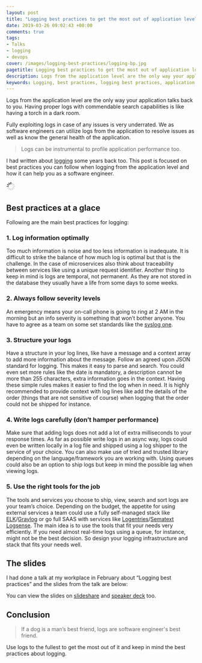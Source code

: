 ```yaml
---
layout: post
title: "Logging best practices to get the most out of application level logging -- Slides"
date: 2019-03-26 09:02:43 +00:00
comments: true
tags: 
- Talks
- logging
- devops
cover: /images/logging-best-practices/logging-bp.jpg
pagetitle: Logging best practices to get the most out of application logging with Slides
description: Logs from the application level are the only way your application talks back to you. Having proper logs with commendable search capabilities is like having a torch in a dark room.
keywords: Logging, best practices, logging best practices, application logging
---
```


Logs from the application level are the only way your application talks back to you. Having proper logs with commendable search capabilities is like having a torch in a dark room.

Fully exploiting logs in case of any issues is very underrated. We as software engineers can utilize logs from the application to resolve issues as well as know the general health of the application.

> Logs can be instrumental to profile application performance too.

I had written about [logging](https://geshan.com.np/blog/2015/08/importance-of-logging-in-your-applications/) some years back too. This post is focused on best practices you can follow when logging from the application level and how it can help you as a software engineer.

<img class="center" src="/images/generic/loading.gif" title="what recruiters look for" alt="what recruiters look for" data-echo="/images/logging-best-practices/logging-bp.jpg">

<!-- more -->

## Best practices at a glace

Following are the main best practices for logging:

### 1. Log information optimally
Too much information is noise and too less information is inadequate. It is difficult to strike the balance of how much log is optimal but that is the challenge. In the case of microservices also think about traceability between services like using a unique request identifier. Another thing to keep in mind is logs are temporal, not permanent. As they are not stored in the database they usually have a life from some days to some weeks.

### 2. Always follow severity levels
An emergency means your on-call phone is going to ring at 2 AM in the morning but an info severity is something that won’t bother anyone. You have to agree as a team on some set standards like the [syslog one](https://tools.ietf.org/html/rfc5424).

### 3. Structure your logs
Have a structure in your log lines, like have a message and a context array to add more information about the message. Follow an agreed upon JSON standard for logging. This makes it easy to parse and search. You could even set more rules like the date is mandatory, a description cannot be more than 255 characters, extra information goes in the context. Having these simple rules makes it easier to find the log when in need. It is highly recommended to provide context with log lines like add the details of the order (things that are not sensitive of course) when logging that the order could not be shipped for instance.

### 4. Write logs carefully  (don’t hamper performance)
Make sure that adding logs does not add a lot of extra milliseconds to your response times. As far as possible write logs in an async way, logs could even be written locally in a log file and shipped using a log shipper to the service of your choice. You can also make use of tried and trusted library depending on the language/framework you are working with. Using queues could also be an option to ship logs but keep in mind the possible lag when viewing logs.

### 5. Use the right tools for the job
The tools and services you choose to ship, view, search and sort logs are your team’s choice. Depending on the budget, the appetite for using external services a team could use a fully self-managed stack like [ELK](https://www.elastic.co/elk-stack)/[Graylog](https://www.graylog.org/) or go full SAAS with services like [Logentries](https://logentries.com)/[Sematext Logsense](https://sematext.com/logsene/). The main idea is to use the tools that fit your needs very efficiently. If you need almost real-time logs using a queue, for instance, might not be the best decision. So design your logging infrastructure and stack that fits your needs well.

## The slides

I had done a talk at my workplace in February about “Logging best practices” and the slides from the talk are below:

<script async class="speakerdeck-embed" data-id="4f33e89002cc4a29926808ef42457fc2" data-ratio="1.77777777777778" src="//speakerdeck.com/assets/embed.js"></script>

You can view the slides on [slideshare](https://www.slideshare.net/geshan/logging-best-practices) and [speaker deck](https://speakerdeck.com/geshan/logging-best-practices) too.

## Conclusion

> If a dog is a man’s best friend, logs are software engineer's best friend.

Use logs to the fullest to get the most out of it and keep in mind the best practices about logging.
